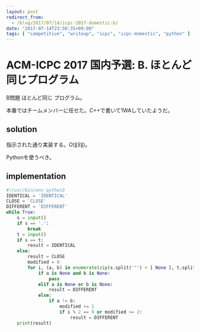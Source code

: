 ```yaml
---
layout: post
redirect_from:
  - /blog/2017/07/14/icpc-2017-domestic-b/
date: "2017-07-14T23:50:35+09:00"
tags: [ "competitive", "writeup", "icpc", "icpc-domestic", "python" ]
---
```


# ACM-ICPC 2017 国内予選: B. ほとんど同じプログラム

B問題 ほとんど同じ プログラム。

本番ではチームメンバーに任せた。C++で書いて$1$WAしていたようだ。

## solution

指示された通り実装する。$O(\|S\|)$。

Pythonを使うべき。

## implementation

``` python
#!/usr/bin/env python3
IDENTICAL = 'IDENTICAL'
CLOSE = 'CLOSE'
DIFFERENT = 'DIFFERENT'
while True:
    s = input()
    if s == '.':
        break
    t = input()
    if s == t:
        result = IDENTICAL
    else:
        result = CLOSE
        modified = 0
        for i, (a, b) in enumerate(zip(s.split('"') + [ None ], t.split('"') + [ None ])):
            if a is None and b is None:
                pass
            elif a is None or b is None:
                result = DIFFERENT
            else:
                if a != b:
                    modified += 1
                    if i % 2 == 0 or modified >= 2:
                        result = DIFFERENT
    print(result)
```
